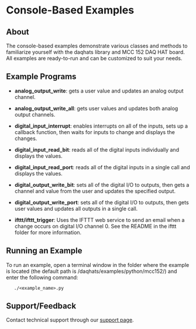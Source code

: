 # Console-Based Examples

## About
The console-based examples demonstrate various classes and methods to
familiarize yourself with the daqhats library and MCC 152 DAQ HAT board.
All examples are ready-to-run and can be customized to suit your needs.

## Example Programs
- **analog_output_write**: gets a user value and updates an analog output 
channel.

- **analog_output_write_all**: gets user values and updates both analog output
channels.

- **digital_input_interrupt**: enables interrupts on all of the inputs, sets 
up a callback function, then waits for inputs to change and displays the 
changes.

- **digital_input_read_bit**: reads all of the digital inputs individually 
and displays the values.

- **digital_input_read_port**: reads all of the digital inputs in a single 
call and displays the values.

- **digital_output_write_bit**: sets all of the digital I/O to outputs, then 
gets a channel and value from the user and updates the specified output.

- **digital_output_write_port**: sets all of the digital I/O to outputs, then
 gets user values and updates all outputs in a single call.

- **ifttt/ifttt_trigger**: Uses the IFTTT web service to send an email when a
change occurs on digital I/O channel 0. See the README in the ifttt folder for
more information.

## Running an Example
To run an example, open a terminal window in the folder where the example is 
located (the default path is /daqhats/examples/python/mcc152/) and enter the 
following command:

```
   ./<example_name>.py
```

## Support/Feedback
Contact technical support through our 
[support page](https://www.mccdaq.com/support/support_form.aspx).
